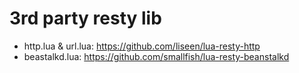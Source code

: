 # 3rd party resty lib

-   http.lua & url.lua: https://github.com/liseen/lua-resty-http
-   beastalkd.lua: https://github.com/smallfish/lua-resty-beanstalkd
